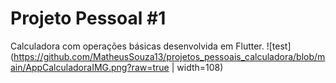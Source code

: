# Projeto Pessoal #1
Calculadora com operações básicas desenvolvida em Flutter.
![test](https://github.com/MatheusSouza13/projetos_pessoais_calculadora/blob/main/AppCalculadoraIMG.png?raw=true | width=108)
